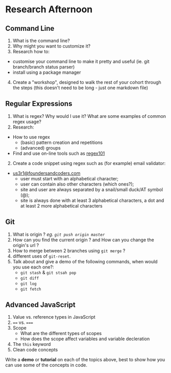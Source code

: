 # Research Afternoon

## Command Line
1. What is the command line?
2. Why might you want to customize it?
3. Research how to:
  + customise your command line to make it pretty and useful (ie. git branch/branch status parser)
  + install using a package manager
4. Create a "workshop", designed to walk the rest of your cohort through the steps (this doesn't need to be long - just one markdown file)

## Regular Expressions
1. What is regex? Why would I use it? What are some examples of common regex usage?
2. Research:
  + How to use regex
    + (basic) pattern creation and repetitions
    + (advanced) groups
  + Find and use on-line tools such as [regex101](https://regex101.com/)
2. Create a code snippet using regex such as (for example) email validator:
+ us3r1@foundersandcoders.com
  + user must start with an alphabetical character;
  + user can contain also other characters (which ones?);
  + site and user are always separated by a snail/small duck/AT symbol (@);
  + site is always done with at least 3 alphabetical characters, a dot and at least 2 more alphabetical characters

## Git
1. What is origin ? _eg. `git push origin master`_
2. How can you find the current origin ? and How can you change the origin's url ?
3. How to merge between 2 branches using `git merge` ?
4. different uses of `git-reset`.
5. Talk about and give a demo of the following commands, when would you use each one?:
    - `git stash` & `git stsah pop`
    - `git diff`
    - `git log`
    - `git fetch` 

## Advanced JavaScript
1. Value vs. reference types in JavaScript
2. `==` vs. `===`
3. Scope
    - What are the different types of scopes 
    - How does the scope affect variables and variable decleration
4. The `this` keyword
5. Clean code concepts

  Write a **demo** or **tutorial** on each of the topics above, best to show how you can use some of the concepts in code.
